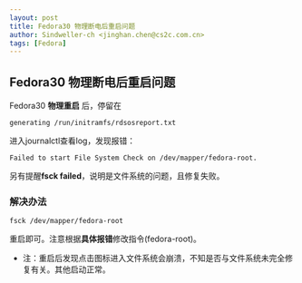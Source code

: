 ```yaml
---
layout: post
title: Fedora30 物理断电后重启问题
author: Sindweller-ch <jinghan.chen@cs2c.com.cn>
tags: [Fedora]
---
```

## Fedora30 物理断电后重启问题
Fedora30 **物理重启** 后，停留在
```
generating /run/initramfs/rdsosreport.txt
```
进入journalctl查看log，发现报错：
```
Failed to start File System Check on /dev/mapper/fedora-root.
```
另有提醒**fsck failed**，说明是文件系统的问题，且修复失败。
### 解决办法
```
fsck /dev/mapper/fedora-root
```
重启即可。注意根据**具体报错**修改指令(fedora-root)。
- 注：重启后发现点击图标进入文件系统会崩溃，不知是否与文件系统未完全修复有关。其他启动正常。
